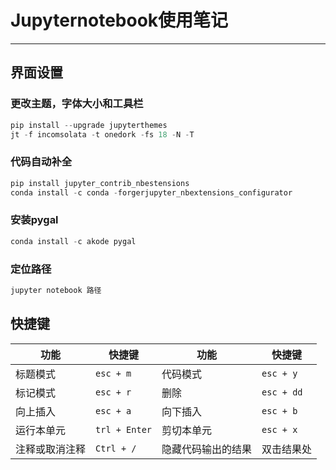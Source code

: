 # Jupyternotebook使用笔记

---

## 界面设置

### 更改主题，字体大小和工具栏

```python
pip install --upgrade jupyterthemes
jt -f incomsolata -t onedork -fs 18 -N -T
```

### 代码自动补全

```python
pip install jupyter_contrib_nbestensions
conda install -c conda -forgerjupyter_nbextensions_configurator
```

### 安装pygal

```python
conda install -c akode pygal
```

### 定位路径

```python
jupyter notebook 路径
```



## 快捷键

| 功能           | 快捷键        | 功能               | 快捷键     |
| -------------- | ------------- | ------------------ | ---------- |
| 标题模式       | `esc + m`     | 代码模式           | `esc + y`  |
| 标记模式       | `esc + r`     | 删除               | `esc + dd` |
| 向上插入       | `esc + a`     | 向下插入           | `esc + b`  |
| 运行本单元     | `trl + Enter` | 剪切本单元         | `esc + x`  |
| 注释或取消注释 | `Ctrl + /`    | 隐藏代码输出的结果 | 双击结果处 |
